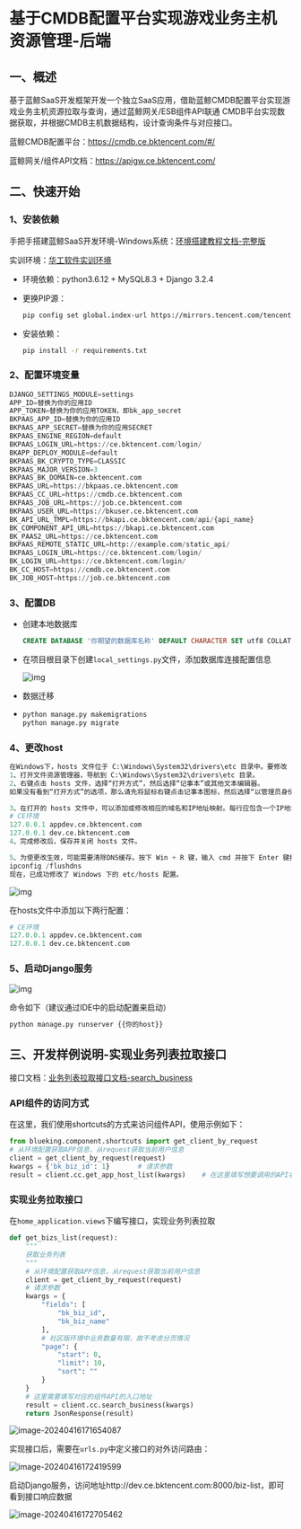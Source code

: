 # 基于CMDB配置平台实现游戏业务主机资源管理-后端

## 一、概述

基于蓝鲸SaaS开发框架开发一个独立SaaS应用，借助蓝鲸CMDB配置平台实现游戏业务主机资源拉取与查询，通过蓝鲸网关/ESB组件API联通 CMDB平台实现数据获取，并根据CMDB主机数据结构，设计查询条件与对应接口。

蓝鲸CMDB配置平台：https://cmdb.ce.bktencent.com/#/

蓝鲸网关/组件API文档：https://apigw.ce.bktencent.com/

## 二、快速开始

### 1、安装依赖

手把手搭建蓝鲸SaaS开发环境-Windows系统：[环境搭建教程文档-完整版](https://doc.weixin.qq.com/doc/w3_AX8A1AafADs10e95lReRLOYOveqc2?scode=AJEAIQdfAAoewToWYH)

实训环境：[华工软件实训环境](https://doc.weixin.qq.com/doc/w3_AMwARAbdAFw7OiLE1N6RKSBLGwTWZ?scode=AJEAIQdfAAoOEGaZ3h)

- 环境依赖：python3.6.12 + MySQL8.3 + Django 3.2.4

- 更换PIP源：

  ```bash
  pip config set global.index-url https://mirrors.tencent.com/tencent_pypi/simple/
  ```

- 安装依赖：

  ```bash
  pip install -r requirements.txt
  ```

### 2、配置环境变量

```python
DJANGO_SETTINGS_MODULE=settings
APP_ID=替换为你的应用ID
APP_TOKEN=替换为你的应用TOKEN，即bk_app_secret
BKPAAS_APP_ID=替换为你的应用ID
BKPAAS_APP_SECRET=替换为你的应用SECRET
BKPAAS_ENGINE_REGION=default
BKPAAS_LOGIN_URL=https://ce.bktencent.com/login/
BKAPP_DEPLOY_MODULE=default
BKPAAS_BK_CRYPTO_TYPE=CLASSIC
BKPAAS_MAJOR_VERSION=3
BKPAAS_BK_DOMAIN=ce.bktencent.com
BKPAAS_URL=https://bkpaas.ce.bktencent.com
BKPAAS_CC_URL=https://cmdb.ce.bktencent.com
BKPAAS_JOB_URL=https://job.ce.bktencent.com
BKPAAS_USER_URL=https://bkuser.ce.bktencent.com
BK_API_URL_TMPL=https://bkapi.ce.bktencent.com/api/{api_name}
BK_COMPONENT_API_URL=https://bkapi.ce.bktencent.com
BK_PAAS2_URL=https://ce.bktencent.com
BKPAAS_REMOTE_STATIC_URL=http://example.com/static_api/
BKPAAS_LOGIN_URL=https://ce.bktencent.com/login/
BK_LOGIN_URL=https://ce.bktencent.com/login/
BK_CC_HOST=https://cmdb.ce.bktencent.com
BK_JOB_HOST=https://job.ce.bktencent.com
```

### 3、配置DB

- 创建本地数据库

  ```sql
  CREATE DATABASE '你期望的数据库名称' DEFAULT CHARACTER SET utf8 COLLATE utf8_general_ci;
  ```

- 在项目根目录下创建`local_settings.py`文件，添加数据库连接配置信息

  ![img](https://ctenet-1306582193.cos.ap-nanjing.myqcloud.com/1-20240422102231075.png)

- 数据迁移

- ```python
  python manage.py makemigrations
  python manage.py migrate
  ```

  

### 4、更改host

```python
在Windows下，hosts 文件位于 C:\Windows\System32\drivers\etc 目录中。要修改 hosts 文件，请按照以下步骤操作：
1、打开文件资源管理器，导航到 C:\Windows\System32\drivers\etc 目录。
2、右键点击 hosts 文件，选择“打开方式”，然后选择“记事本”或其他文本编辑器。
如果没有看到“打开方式”的选项，那么请先将鼠标右键点击记事本图标，然后选择“以管理员身份运行”，在记事本中打开                       C:\Windows\System32\drivers\etc\hosts 文件。

3、在打开的 hosts 文件中，可以添加或修改相应的域名和IP地址映射。每行应包含一个IP地址，后跟一个空格或制表符，然后是域名。如：
# CE环境
127.0.0.1 appdev.ce.bktencent.com
127.0.0.1 dev.ce.bktencent.com
4、完成修改后，保存并关闭 hosts 文件。

5、为使更改生效，可能需要清除DNS缓存。按下 Win + R 键，输入 cmd 并按下 Enter 键打开命令提示符。在命令提示符中输入以下命令并执行 
ipconfig /flushdns
现在，已成功修改了 Windows 下的 etc/hosts 配置。
```

![img](https://ctenet-1306582193.cos.ap-nanjing.myqcloud.com/1-20240422102331018.png)

在hosts文件中添加以下两行配置：

```python
# CE环境
127.0.0.1 appdev.ce.bktencent.com
127.0.0.1 dev.ce.bktencent.com
```

### 5、启动Django服务

![img](https://ctenet-1306582193.cos.ap-nanjing.myqcloud.com/1-20240422102413786.png)

命令如下（建议通过IDE中的启动配置来启动）

```python
python manage.py runserver {{你的host}}
```

## 三、开发样例说明-实现业务列表拉取接口

接口文档：[业务列表拉取接口文档-search_business](https://apigw.ce.bktencent.com/docs/component-api/default/CC/search_business/doc)

### API组件的访问方式

在这里，我们使用shortcuts的方式来访问组件API，使用示例如下：

```python
from blueking.component.shortcuts import get_client_by_request
# 从环境配置获取APP信息，从request获取当前用户信息
client = get_client_by_request(request)
kwargs = {'bk_biz_id': 1}		# 请求参数
result = client.cc.get_app_host_list(kwargs)	# 在这里填写想要调用的API名称，client.组件名称.API名称
```

### 实现业务拉取接口

在`home_application.views`下编写接口，实现业务列表拉取

```python
def get_bizs_list(request):
    """
    获取业务列表
    """
    # 从环境配置获取APP信息，从request获取当前用户信息
    client = get_client_by_request(request)
    # 请求参数
    kwargs = {
        "fields": [
            "bk_biz_id",
            "bk_biz_name"
        ],
        # 社区版环境中业务数量有限，故不考虑分页情况
        "page": {
            "start": 0,
            "limit": 10,
            "sort": ""
        }
    }
    # 这里需要填写对应的组件API的入口地址
    result = client.cc.search_business(kwargs)
    return JsonResponse(result)
```

![image-20240416171654087](https://ctenet-1306582193.cos.ap-nanjing.myqcloud.com/image-20240416171654087.png)

实现接口后，需要在`urls.py`中定义接口的对外访问路由：

![image-20240416172419599](https://ctenet-1306582193.cos.ap-nanjing.myqcloud.com/image-20240416172419599.png)

启动Django服务，访问地址http://dev.ce.bktencent.com:8000/biz-list，即可看到接口响应数据

![image-20240416172705462](https://ctenet-1306582193.cos.ap-nanjing.myqcloud.com/image-20240416172705462.png)

## 